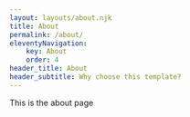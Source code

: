 ```yaml
---
layout: layouts/about.njk
title: About
permalink: /about/
eleventyNavigation:
    key: About
    order: 4
header_title: About
header_subtitle: Why choose this template?
---
```


This is the about page
